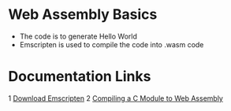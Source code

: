 # Web Assembly Basics
- The code is to generate Hello World
- Emscripten is used to compile the code into .wasm code
# Documentation Links
1 [Download Emscripten](https://emscripten.org/docs/getting_started/downloads.html)
2 [Compiling a C Module to Web Assembly](https://developer.mozilla.org/en-US/docs/WebAssembly/C_to_wasm)